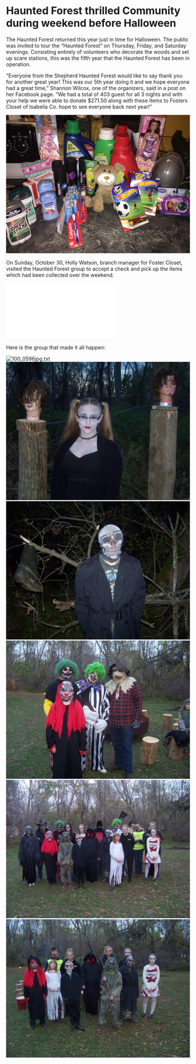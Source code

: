 # Haunted Forest thrilled Community during weekend before Halloween

The Haunted Forest returned this year just in time for Halloween. The public was invited to tour the “Haunted Forest” on Thursday, Friday, and Saturday evenings. Consisting entirely of volunteers who decorate the woods and set up scare stations, this was the fifth year that the Haunted Forest has been in operation.

“Everyone from the Shepherd Haunted Forest would like to say thank you for another great year! This was our 5th year doing it and we hope everyone had a great time,” Shannon Wilcox, one of the organizers, said in a post on her Facebook page. “We had a total of 403 guest for all 3 nights and with your help we were able to donate $271.50 along with these items to Fosters Closet of Isabella Co. hope to see everyone back next year!”

![image.png](images/image.png)

On Sunday, October 30, Holly Watson, branch manager for Foster Closet, visited the Haunted Forest group to accept a check and pick up the items which had been collected over the weekend.

![100_0606jpg.txt](images/100_0606jpg.txt)

Here is the group that made it all happen:

![100_0596jpg.txt](/images/100_0596.jpg)
![100_0590jpg.txt](images/100_0590.jpg)
![100_0594jpg.txt](images/100_0594.jpg)
![100_0578jpg.txt](images/100_0578.jpg)
![100_0576jpg.txt](images/100_0576.jpg)
![100_0580jpg.txt](images/100_0580.jpg)

